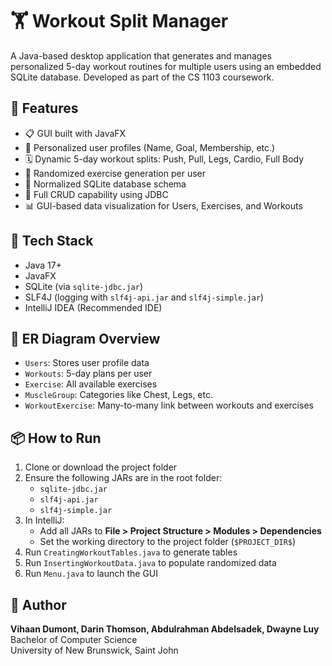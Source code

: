 # 🏋️ Workout Split Manager

A Java-based desktop application that generates and manages personalized 5-day workout routines for multiple users using an embedded SQLite database. Developed as part of the CS 1103 coursework.


## 🚀 Features

- 📋 GUI built with JavaFX
- 🧑 Personalized user profiles (Name, Goal, Membership, etc.)
- 🗓️ Dynamic 5-day workout splits: Push, Pull, Legs, Cardio, Full Body
- 🔁 Randomized exercise generation per user
- 🧠 Normalized SQLite database schema
- 📂 Full CRUD capability using JDBC
- 📊 GUI-based data visualization for Users, Exercises, and Workouts


## 🧱 Tech Stack

- Java 17+
- JavaFX
- SQLite (via `sqlite-jdbc.jar`)
- SLF4J (logging with `slf4j-api.jar` and `slf4j-simple.jar`)
- IntelliJ IDEA (Recommended IDE)


## 🧩 ER Diagram Overview

- `Users`: Stores user profile data
- `Workouts`: 5-day plans per user
- `Exercise`: All available exercises
- `MuscleGroup`: Categories like Chest, Legs, etc.
- `WorkoutExercise`: Many-to-many link between workouts and exercises


## 📦 How to Run

1. Clone or download the project folder
2. Ensure the following JARs are in the root folder:
   - `sqlite-jdbc.jar`
   - `slf4j-api.jar`
   - `slf4j-simple.jar`
3. In IntelliJ:
   - Add all JARs to **File > Project Structure > Modules > Dependencies**
   - Set the working directory to the project folder (`$PROJECT_DIR$`)
4. Run `CreatingWorkoutTables.java` to generate tables
5. Run `InsertingWorkoutData.java` to populate randomized data
6. Run `Menu.java` to launch the GUI
   

## 🙌 Author

**Vihaan Dumont, Darin Thomson, Abdulrahman Abdelsadek, Dwayne Luy**  
Bachelor of Computer Science  
University of New Brunswick, Saint John  

